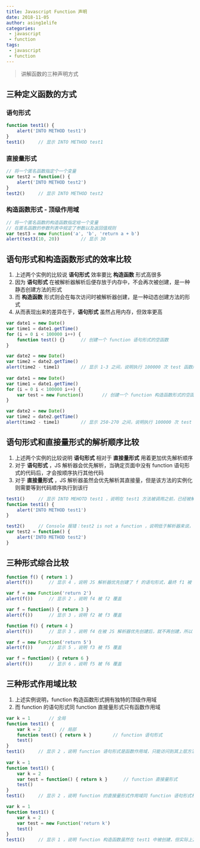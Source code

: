 ```yaml
---
title: Javascript Function 声明
date: 2018-11-05
author: asing1elife
categories:
 - javascript
 - function
tags:
 - javascript
 - function
---
```

> 讲解函数的三种声明方式  

## 三种定义函数的方式
### 语句形式
```js
function test1() {
	alert('INTO METHOD test1')	
}
test1()		// 显示 INTO METHOD test1
```

### 直接量形式
```js
// 将一个匿名函数指定个一个变量
var test2 = function() {
	alert('INTO METHOD test2')
}
test2()		// 显示 INTO METHOD test2
```

### 构造函数形式 - 顶级作用域
```js
// 将一个匿名函数的构造函数指定给一个变量
// 在匿名函数的参数列表中规定了参数以及返回值规则 
var test3 = new Function('a', 'b', 'return a + b')
alert(test3(10, 20))		// 显示 30
```

## 语句形式和构造函数形式的效率比较
1. 上述两个实例的比较说 **语句形式** 效率要比 **构造函数** 形式高很多
2. 因为 **语句形式** 在被解析器解析后便存放于内存中，不会再次被创建，是一种静态创建方法的形式
3. 而 **构造函数** 形式则会在每次访问时被解析器创建，是一种动态创建方法的形式
4. 从而表现出来的差异在于，**语句形式** 虽然占用内存，但效率更高

```js
var date1 = new Date()
var time1 = date1.getTime()
for (i = 0 i < 100000 i++) {
	function test() {}		// 创建一个 function 语句形式的空函数
}

var date2 = new Date()
var time2 = date2.getTime()
alert(time2 - time1)		// 显示 1-3 之间，说明执行 100000 次 test 函数所花费的时间在 1-3 毫秒之间
	
var date1 = new Date()
var time1 = date1.getTime()
for (i = 0 i < 100000 i++) {
	var test = new Function()		// 创建一个 function 构造函数形式的空函数
}

var date2 = new Date()
var time2 = date2.getTime()
alert(time2 - time1)		// 显示 250-270 之间，说明执行 100000 次 test 函数所花费的时间在 250 - 270 毫秒之间
```

## 语句形式和直接量形式的解析顺序比较
1. 上述两个实例的比较说明 **语句形式** 相对于 **直接量形式** 用着更加优先解析顺序
2. 对于 **语句形式** ，JS 解析器会优先解析，当确定页面中没有 function 语句形式的代码后，才会按顺序执行其他代码
3. 对于 **直接量形式** ，JS 解析器虽然会优先解析其直接量，但是该方法的实例化则需要等到代码顺序执行到该行

```js
test1()		// 显示 INTO MEHOTD test1 ，说明在 test1 方法被调用之前，已经被解析器创建
function test1() {
	alert('INTO METHOD test1')
}

test2()		// Console 报错：test2 is not a function ，说明低于解析器来说，test2 这个方法还没被创建
var test2 = function() {
	alert('INTO METHOD test2')	
}
```

## 三种形式综合比较
```js
function f() { return 1 }
alert(f())		// 显示 4 ，说明 JS 解析器优先创建了 f 的语句形式，最终 f1 被 f4 覆盖

var f = new Function('return 2')
alert(f())		// 显示 2 ，说明 f4 被 f2 覆盖

var f = function() { return 3 }
alert(f())		// 显示 3 ，说明 f2 被 f3 覆盖

function f() { return 4 }
alert(f())		// 显示 3 ，说明 f4 在被 JS 解析器优先创建后，就不再创建，所以 f3 依旧有效 

var f = new Function('return 5')
alert(f())		// 显示 5 ，说明 f3 被 f5 覆盖

var f = function() { return 6 }
alert(f())		// 显示 6 ，说明 f5 被 f6 覆盖
```

## 三种形式作用域比较
1. 上述实例说明，function 构造函数形式拥有独特的顶级作用域
2. 而 function 的语句形式同 function 直接量形式只有函数作用域

```js
var k = 1		// 全局
function test1() {
	var k = 2		// 局部
	function test() { return k }		// function 语句形式
	test()
}
test1()		// 显示 2 ，说明 function 语句形式是函数作用域，只能访问到其上层方法以内的局部变量 k
	
var k = 1		
function test1() {
	var k = 2		
	var test = function() { return k }		// function 直接量形式	
	test()
}
test1()		// 显示 2 ，说明 function 的直接量形式作用域同 function 语句形式相同

var k = 1
function test1() {
	var k = 2
	var test = new Function('return k')
	test()	
}
test1()		// 显示 1 ，说明 function 构造函数虽然在 test1 中被创建，但实际上其拥有顶级作用域，相当于是在 test1 之外被创建
```